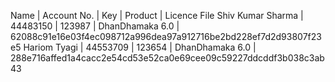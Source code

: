 Name                  |   Account No.   |   Key         |    Product          |   Licence File
Shiv Kumar Sharma     |   44483150      |  123987       |  DhanDhamaka 6.0    |   62088c91e16e03f4ec098712a996dea97a912716be2bd228ef7d2d93807f23e5
Hariom Tyagi          |   44553709      |  123654       |  DhanDhamaka 6.0    |   288e716affed1a4cacc2e54cd53e52ca0e69cee09c59227ddcddf3b038c3ab43
